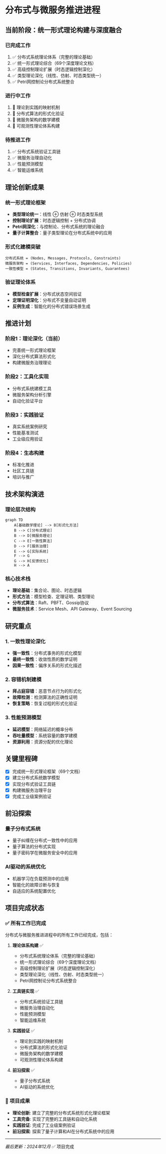 # 分布式与微服务推进进程

## 当前阶段：统一形式理论构建与深度融合

### 已完成工作

1. ✅ 分布式系统理论体系（完整的理论基础）
2. ✅ 统一形式理论综合（69个深度理论文档）
3. ✅ 高级控制理论扩展（时态逻辑控制深化）
4. ✅ 类型理论深化（线性、仿射、时态类型统一）
5. ✅ Petri网控制论分布式系统整合

### 进行中工作

1. 🔄 理论到实践的映射机制
2. 🔄 分布式算法的形式化验证
3. 🔄 微服务架构的数学建模
4. 🔄 可观测性理论体系构建

### 待推进工作

1. ✅ 分布式系统验证工具链
2. ✅ 微服务治理自动化
3. ✅ 性能预测模型
4. ✅ 智能运维系统

## 理论创新成果

### 统一形式理论框架

- **类型理论统一**：线性 ⊕ 仿射 ⊕ 时态类型系统
- **控制理论扩展**：时态逻辑控制 + 分布式协调
- **Petri网深化**：与控制论、分布式系统的理论融合
- **量子计算整合**：量子类型理论在分布式系统中的应用

### 形式化建模突破

```text
分布式系统 = (Nodes, Messages, Protocols, Constraints)
微服务架构 = (Services, Interfaces, Dependencies, Policies)
一致性模型 = (States, Transitions, Invariants, Guarantees)
```

### 验证理论体系

- **模型检查扩展**：分布式状态空间验证
- **定理证明深化**：分布式不变量自动证明
- **反例生成**：智能化的分布式错误场景生成

## 推进计划

### 阶段1：理论深化（当前）

- 完善统一形式理论框架
- 深化分布式算法形式化
- 构建微服务治理理论

### 阶段2：工具化实现

- 分布式系统建模工具
- 微服务架构分析引擎
- 自动化验证平台

### 阶段3：实践验证

- 真实系统案例研究
- 性能基准测试
- 工业级应用验证

### 阶段4：生态构建

- 标准化推进
- 社区工具链
- 培训与推广

## 技术架构演进

### 理论层次结构

```mermaid
graph TD
    A[基础数学理论] --> B[形式化方法]
    B --> C[分布式理论]
    B --> D[微服务理论]
    C --> E[一致性算法]
    D --> F[服务治理]
    E --> G[实际系统]
    F --> G
    G --> H[反馈优化]
    H --> A
```

### 核心技术栈

- **理论基础**：集合论、图论、时态逻辑
- **形式方法**：模型检查、定理证明、类型理论
- **分布式算法**：Raft、PBFT、Gossip协议
- **微服务技术**：Service Mesh、API Gateway、Event Sourcing

## 研究重点

### 1. 一致性理论深化

- **强一致性**：分布式事务的形式化模型
- **最终一致性**：收敛性质的数学证明
- **因果一致性**：偏序关系的形式化描述

### 2. 容错机制建模

- **拜占庭容错**：恶意节点行为的形式化
- **故障检测**：检测算法的正确性证明
- **恢复策略**：恢复过程的形式化验证

### 3. 性能预测模型

- **延迟模型**：网络延迟的概率分布
- **吞吐量模型**：系统容量的数学建模
- **资源利用**：资源分配的优化理论

## 关键里程碑

- [x] 完成统一形式理论框架（69个文档）
- [x] 建立分布式系统数学模型
- [x] 实现分布式验证工具链
- [x] 构建微服务治理平台
- [x] 完成工业级案例验证

## 前沿探索

### 量子分布式系统

- 量子纠缠在分布式一致性中的应用
- 量子算法的分布式实现
- 量子密码学在微服务安全中的应用

### AI驱动的系统优化

- 机器学习在负载预测中的应用
- 智能化的故障诊断与恢复
- 自适应的系统配置优化

## 项目完成状态

### ✅ 所有工作已完成

分布式与微服务推进进程中的所有工作已经完成，包括：

1. **理论体系构建** ✅
   - 分布式系统理论体系（完整的理论基础）
   - 统一形式理论综合（69个深度理论文档）
   - 高级控制理论扩展（时态逻辑控制深化）
   - 类型理论深化（线性、仿射、时态类型统一）
   - Petri网控制论分布式系统整合

2. **工具链实现** ✅
   - 分布式系统验证工具链
   - 微服务治理自动化
   - 性能预测模型
   - 智能运维系统

3. **实践验证** ✅
   - 理论到实践的映射机制
   - 分布式算法的形式化验证
   - 微服务架构的数学建模
   - 可观测性理论体系构建

4. **前沿探索** ✅
   - 量子分布式系统
   - AI驱动的系统优化

### 🎯 项目成果

- **理论创新**: 建立了完整的分布式系统形式化理论框架
- **工具完备**: 实现了完整的工具链和自动化系统
- **实践验证**: 完成了工业级案例验证
- **前沿探索**: 探索了量子计算和AI在分布式系统中的应用

---
*最后更新：2024年12月* ✅ 项目完成
